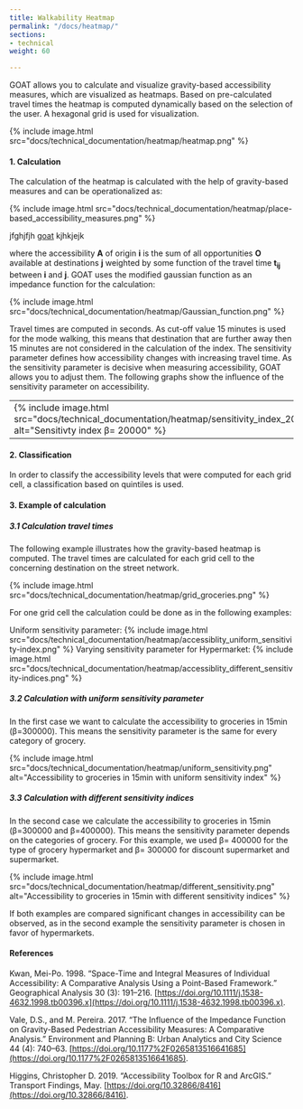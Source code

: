 ```yaml
---
title: Walkability Heatmap
permalink: "/docs/heatmap/"
sections:
- technical
weight: 60

---
```

GOAT allows you to calculate and visualize gravity-based accessibility measures, which are visualized as heatmaps. Based on pre-calculated travel times the heatmap is computed dynamically based on the selection of the user. A hexagonal grid is used for visualization.

{% include image.html src="docs/technical_documentation/heatmap/heatmap.png" %}

#### 1. Calculation

The calculation of the heatmap is calculated with the help of gravity-based measures and can be operationalized as:

{% include image.html src="docs/technical_documentation/heatmap/place-based_accessibility_measures.png" %}

jfghjfjh [goat](/goat/ "Title") kjhkjejk

where the accessibility <b>A</b> of origin <b>i</b> is the sum of all opportunities <b>O</b> available at destinations <b>j</b> weighted by some function of the travel time <b> t<sub>ij</sub></b>  between <b>i</b> and <b>j</b>. GOAT uses the modified gaussian function as an impedance function for the calculation:

{% include image.html src="docs/technical_documentation/heatmap/Gaussian_function.png" %}

Travel times are computed in seconds. As cut-off value 15 minutes is used for the mode walking, this means that destination that are further away then 15 minutes are not considered in the calculation of the index.
The sensitivity parameter defines how accessibility changes with increasing travel time. As the sensitivity parameter is decisive when measuring accessibility, GOAT allows you to adjust them. The following graphs show the influence of the sensitivity parameter on accessibility.

<table><tr>
<td> {% include image.html src="docs/technical_documentation/heatmap/sensitivity_index_20000.png" alt="Sensitivty index β= 20000" %} </td>
<td> {% include image.html src="docs/technical_documentation/heatmap/sensitivity_index_30000.png" alt="Sensitivty index β= 30000" %} </td>
</tr></table>

#### 2. Classification

In order to classify the accessibility levels that were computed for each grid cell, a classification based on quintiles is used.

#### 3. Example of calculation

##### 3.1 Calculation travel times

The following example illustrates how the gravity-based heatmap is computed.
The travel times are calculated for each grid cell to the concerning destination on the street network.

{% include image.html src="docs/technical_documentation/heatmap/grid_groceries.png" %}

For one grid cell the calculation could be done as in the following examples:

Uniform sensitivity parameter:
{% include image.html src="docs/technical_documentation/heatmap/accessiblity_uniform_sensitivity-index.png" %}
Varying sensitivity parameter for Hypermarket:
{% include image.html src="docs/technical_documentation/heatmap/accessiblity_different_sensitivity-indices.png" %}

##### 3.2 Calculation with uniform sensitivity parameter

In the first case we want to calculate the accessibility to groceries in 15min (β=300000).
This means the sensitivity parameter is the same for every category of grocery.

{% include image.html src="docs/technical_documentation/heatmap/uniform_sensitivity.png" alt="Accessibility to groceries in 15min with uniform sensitivity index" %}

##### 3.3 Calculation with different sensitivity indices

In the second case we calculate the accessibility to groceries in 15min (β=300000 and
β=400000). This means the sensitivity parameter depends on the categories of grocery. For this example, we used β= 400000 for the type of grocery hypermarket and β= 300000 for discount supermarket and supermarket.

{% include image.html src="docs/technical_documentation/heatmap/different_sensitivity.png" alt="Accessibility to groceries in 15min with different sensitivity indices" %}

If both examples are compared significant changes in accessibility can be observed, as in the second example the sensitivity parameter is chosen in favor of hypermarkets.

#### References

Kwan, Mei-Po. 1998. “Space-Time and Integral Measures of Individual Accessibility: A Comparative Analysis Using a Point-Based Framework.” Geographical Analysis 30 (3): 191–216. [https://doi.org/10.1111/j.1538-4632.1998.tb00396.x](https://doi.org/10.1111/j.1538-4632.1998.tb00396.x).

Vale, D.S., and M. Pereira. 2017. “The Influence of the Impedance Function on Gravity-Based Pedestrian Accessibility Measures: A Comparative Analysis.” Environment and Planning B: Urban Analytics and City Science 44 (4): 740–63. [https://doi.org/10.1177%2F0265813516641685](https://doi.org/10.1177%2F0265813516641685).

Higgins, Christopher D. 2019. “Accessibility Toolbox for R and ArcGIS.” Transport Findings, May. [https://doi.org/10.32866/8416](https://doi.org/10.32866/8416).
